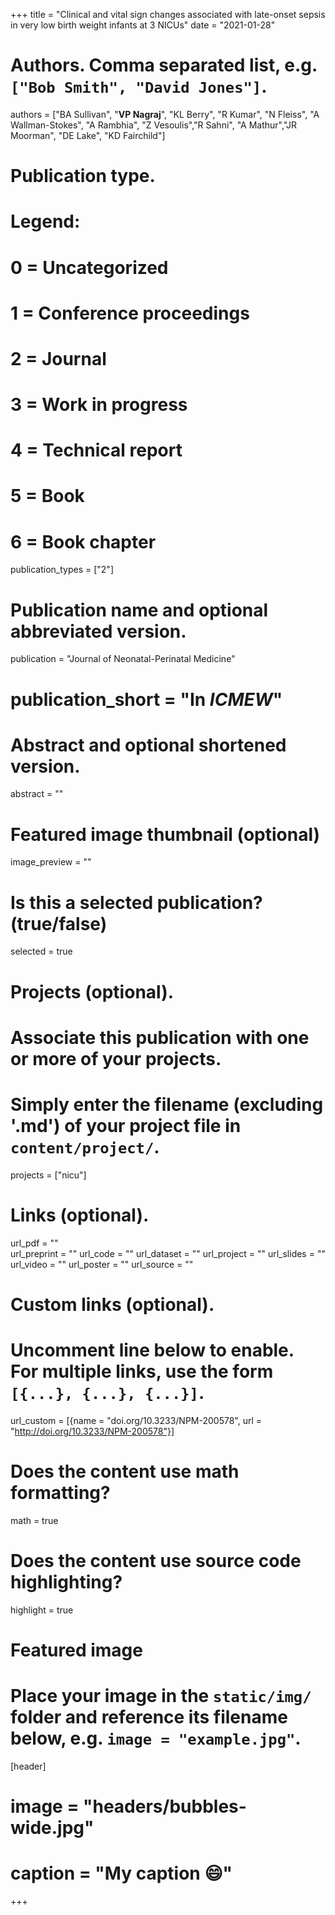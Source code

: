 +++
title = "Clinical and vital sign changes associated with late-onset sepsis in very low birth weight infants at 3 NICUs"
date = "2021-01-28"

# Authors. Comma separated list, e.g. `["Bob Smith", "David Jones"]`.
authors = ["BA Sullivan", "**VP Nagraj**", "KL Berry", "R Kumar",  "N Fleiss", "A Wallman-Stokes", "A Rambhia", "Z Vesoulis","R Sahni", "A Mathur","JR Moorman", "DE Lake", "KD Fairchild"]

# Publication type.
# Legend:
# 0 = Uncategorized
# 1 = Conference proceedings
# 2 = Journal
# 3 = Work in progress
# 4 = Technical report
# 5 = Book
# 6 = Book chapter
publication_types = ["2"]

# Publication name and optional abbreviated version.
publication = "Journal of Neonatal-Perinatal Medicine"
# publication_short = "In *ICMEW*"

# Abstract and optional shortened version.
abstract = ""

# Featured image thumbnail (optional)
image_preview = ""

# Is this a selected publication? (true/false)
selected = true

# Projects (optional).
#   Associate this publication with one or more of your projects.
#   Simply enter the filename (excluding '.md') of your project file in `content/project/`.
projects = ["nicu"]

# Links (optional).
url_pdf = ""    
url_preprint = ""
url_code = ""
url_dataset = ""
url_project = ""
url_slides = ""
url_video = ""
url_poster = ""
url_source = ""

# Custom links (optional).
#   Uncomment line below to enable. For multiple links, use the form `[{...}, {...}, {...}]`.
url_custom = [{name = "doi.org/10.3233/NPM-200578", url = "http://doi.org/10.3233/NPM-200578"}]

# Does the content use math formatting?
math = true

# Does the content use source code highlighting?
highlight = true

# Featured image
# Place your image in the `static/img/` folder and reference its filename below, e.g. `image = "example.jpg"`.
[header]
# image = "headers/bubbles-wide.jpg"
# caption = "My caption :smile:"

+++